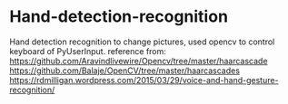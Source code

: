 # Hand-detection-recognition
Hand detection recognition to change pictures, used opencv to control keyboard of PyUserInput.  reference from: https://github.com/Aravindlivewire/Opencv/tree/master/haarcascade  https://github.com/Balaje/OpenCV/tree/master/haarcascades  https://rdmilligan.wordpress.com/2015/03/29/voice-and-hand-gesture-recognition/
